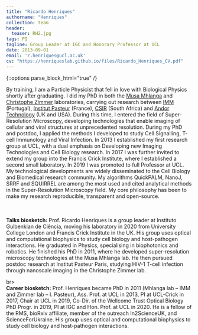 ```yaml
---
title: "Ricardo Henriques"
authorname: "Henriques"
collection: team
header:
  teaser: RH2.jpg
tags: PI
tagline: Group Leader at IGC and Honorary Professor at UCL
date: 2013-09-01
email: 'r.henriques@ucl.ac.uk'
cv: "https://henriqueslab.github.io/files/Ricardo_Henriques_CV.pdf"
---
```

{::options parse_block_html="true" /}

<p align= "justify">

By training, I am a Particle Physicist that fell in love with Biological Physics shortly after graduating. I did my PhD in both the <a href="http://mhlangalab.org/">Musa Mhlanga</a> and <a href="https://research.pasteur.fr/en/team/imaging-and-modeling/">Christophe Zimmer</a> laboratories, carrying out research between <a href="https://imm.medicina.ulisboa.pt/">IMM</a> (Portugal), <a href="https://www.pasteur.fr/en">Institut Pasteur</a> (France), <a href="https://www.csir.co.za/">CSIR</a> (South Africa) and <a href="https://andor.oxinst.com/">Andor Technology</a> (UK and USA). During this time, I entered the field of Super-Resolution Microscopy, developing technologies that enable imaging of cellular and viral structures at unprecedented resolution. During my PhD and postdoc, I applied the methods I developed to study Cell Signalling, T-cell Immunology and Viral Infection. In 2013 I established my first research group at UCL, with a dual emphasis on Developing new Imaging Technologies and Cell Biology research. In 2017 I was further invited to extend my group into the Francis Crick Institute, where I established a second small laboratory. In 2019 I was promoted to full Professor at UCL. My technological developments are widely disseminated to the Cell Biology and Biomedical research community. My algorithms QuickPALM, NanoJ, SRRF and SQUIRREL are among the most used and cited analytical methods in the Super-Resolution Microscopy field. My core philosophy has been to make my research reproducible, transparent and open-source.

<br><br><b>Talks biosketch:</b>
Prof. Ricardo Henriques is a group leader at Instituto Gulbenkian de Ciência, moving his laboratory in 2020 from University College London and Francis Crick Institute in the UK. His group uses optical and computational biophysics to study cell biology and host-pathogen interactions. He graduated in Physics, specialising in biophotonics and robotics. He finished his PhD in 2011, where he developed super-resolution microscopy technologies at the Musa Mhlanga lab. He then pursued postdoc research at Institut Pasteur Paris, studying HIV-1 T-cell infection through nanoscale imaging in the Christophe Zimmer lab.

br><br><b>Career biosketch:</b>
Prof. Henriques became PhD in 2011 (Mhlanga lab – IMM and Zimmer lab – I. Pasteur), Ass. Prof. at UCL in 2013, PI at UCL-Crick in 2017, Chair at UCL in 2019, Co-Dir. of the Wellcome Trust Optical Biology PhD Progr. in 2019, PI at IGC and Hon. Prof. at UCL in 2020. He is a fellow of the RMS, bioRxiv affiliate, member of the outreach In2ScienceUK, and ScienceForUkraine. His group uses optical and computational biophysics to study cell biology and host-pathogen interactions. 
